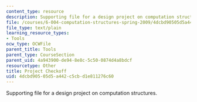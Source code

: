 ```yaml
---
content_type: resource
description: Supporting file for a design project on computation structures.
file: /courses/6-004-computation-structures-spring-2009/4dcbd90505d5a442c5cbd1e811276c60_projcheckoff.uasm
file_type: text/plain
learning_resource_types:
- Tools
ocw_type: OCWFile
parent_title: Tools
parent_type: CourseSection
parent_uid: 4a943900-de94-8e8c-5c50-0874d4a8bdcf
resourcetype: Other
title: Project Checkoff
uid: 4dcbd905-05d5-a442-c5cb-d1e811276c60
---
```

Supporting file for a design project on computation structures.

